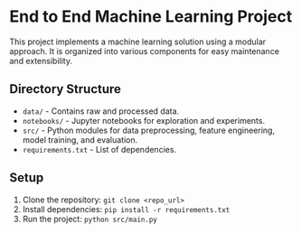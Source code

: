 # End to End Machine Learning Project

This project implements a machine learning solution using a modular approach. It is organized into various components for easy maintenance and extensibility.

## Directory Structure
- `data/` - Contains raw and processed data.
- `notebooks/` - Jupyter notebooks for exploration and experiments.
- `src/` - Python modules for data preprocessing, feature engineering, model training, and evaluation.
- `requirements.txt` - List of dependencies.

## Setup
1. Clone the repository: `git clone <repo_url>`
2. Install dependencies: `pip install -r requirements.txt`
3. Run the project: `python src/main.py`
